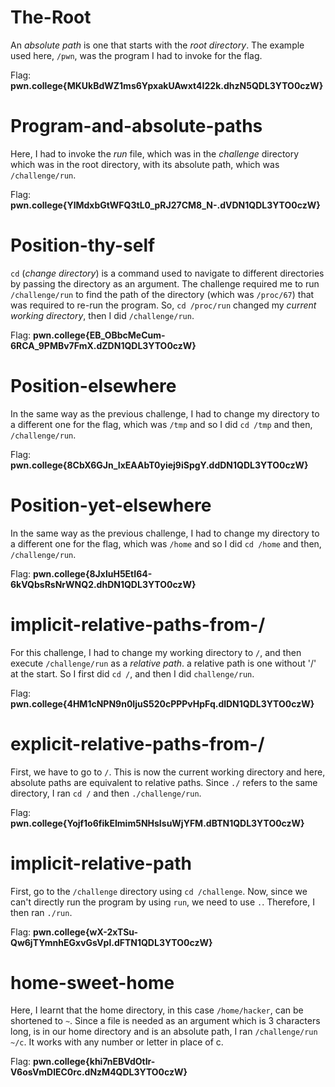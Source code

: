 # The-Root

An *absolute path* is one that starts with the *root directory*. The example used here, `/pwn`, was the program I had to invoke for the flag.

Flag: **pwn.college{MKUkBdWZ1ms6YpxakUAwxt4I22k.dhzN5QDL3YTO0czW}**

# Program-and-absolute-paths

Here, I had to invoke the *run* file, which was in the *challenge* directory which was in the root directory, with its absolute path, which was `/challenge/run`.

Flag: **pwn.college{YlMdxbGtWFQ3tL0_pRJ27CM8_N-.dVDN1QDL3YTO0czW}**

# Position-thy-self

`cd` (*change directory*) is a command used to navigate to different directories by passing the directory as an argument. 
The challenge required me to run `/challenge/run` to find the path of the directory (which was `/proc/67`) that was required to re-run the program. So, `cd /proc/run` changed my *current working directory*, then I did `/challenge/run`.

Flag: **pwn.college{EB_OBbcMeCum-6RCA_9PMBv7FmX.dZDN1QDL3YTO0czW}**

# Position-elsewhere

In the same way as the previous challenge, I had to change my directory to a different one for the flag, which was `/tmp` and so I did `cd /tmp` and then, `/challenge/run`.

Flag: **pwn.college{8CbX6GJn_IxEAAbT0yiej9iSpgY.ddDN1QDL3YTO0czW}**

# Position-yet-elsewhere

In the same way as the previous challenge, I had to change my directory to a different one for the flag, which was `/home` and so I did `cd /home` and then, `/challenge/run`.

Flag: **pwn.college{8JxluH5EtI64-6kVQbsRsNrWNQ2.dhDN1QDL3YTO0czW}**

# implicit-relative-paths-from-/

For this challenge, I had to change my working directory to `/`, and then execute `/challenge/run` as a *relative path*. a relative path is one without '/' at the start. So I first did `cd /`, and then I did `challenge/run`.

Flag: **pwn.college{4HM1cNPN9n0IjuS520cPPPvHpFq.dlDN1QDL3YTO0czW}**


# explicit-relative-paths-from-/

First, we have to go to `/`. This is now the current working directory and here, absolute paths are equivalent to relative paths. Since `./` refers to the same directory, I ran `cd /` and then `./challenge/run`.

Flag: **pwn.college{Yojf1o6fikEImim5NHsIsuWjYFM.dBTN1QDL3YTO0czW}**

# implicit-relative-path

First, go to the `/challenge` directory using `cd /challenge`. Now, since we can't directly run the program by using `run`, we need to use `.`. Therefore, I then ran `./run`.

Flag: **pwn.college{wX-2xTSu-Qw6jTYmnhEGxvGsVpl.dFTN1QDL3YTO0czW}**

# home-sweet-home

Here, I learnt that the home directory, in this case `/home/hacker`, can be shortened to `~`. Since a file is needed as an argument which is 3 characters long, is in our home directory and is an absolute path, I ran `/challenge/run ~/c`. It works with any number or letter in place of c.

Flag: **pwn.college{khi7nEBVdOtIr-V6osVmDlEC0rc.dNzM4QDL3YTO0czW}**
